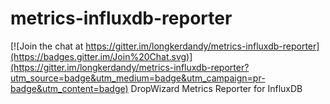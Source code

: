 # metrics-influxdb-reporter

[![Join the chat at https://gitter.im/longkerdandy/metrics-influxdb-reporter](https://badges.gitter.im/Join%20Chat.svg)](https://gitter.im/longkerdandy/metrics-influxdb-reporter?utm_source=badge&utm_medium=badge&utm_campaign=pr-badge&utm_content=badge)
DropWizard Metrics Reporter for InfluxDB
